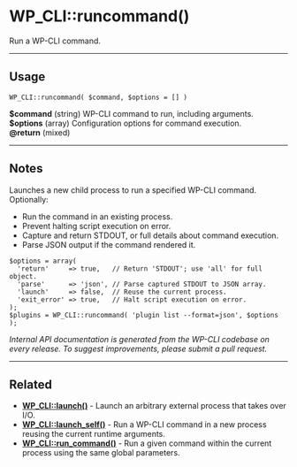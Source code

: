 # WP_CLI::runcommand()

Run a WP-CLI command.

***

## Usage

    WP_CLI::runcommand( $command, $options = [] )

<div>
<strong>$command</strong> (string) WP-CLI command to run, including arguments.<br />
<strong>$options</strong> (array) Configuration options for command execution.<br />
<strong>@return</strong> (mixed) <br />
</div>


***

## Notes

Launches a new child process to run a specified WP-CLI command.
Optionally:

* Run the command in an existing process.
* Prevent halting script execution on error.
* Capture and return STDOUT, or full details about command execution.
* Parse JSON output if the command rendered it.

```
$options = array(
  'return'     => true,   // Return 'STDOUT'; use 'all' for full object.
  'parse'      => 'json', // Parse captured STDOUT to JSON array.
  'launch'     => false,  // Reuse the current process.
  'exit_error' => true,   // Halt script execution on error.
);
$plugins = WP_CLI::runcommand( 'plugin list --format=json', $options );
```


*Internal API documentation is generated from the WP-CLI codebase on every release. To suggest improvements, please submit a pull request.*


***

## Related

<ul>



<li><strong><a href="https://make.wordpress.org/cli/handbook/internal-api/wp-cli-launch/">WP_CLI::launch()</a></strong> - Launch an arbitrary external process that takes over I/O.</li>


<li><strong><a href="https://make.wordpress.org/cli/handbook/internal-api/wp-cli-launch-self/">WP_CLI::launch_self()</a></strong> - Run a WP-CLI command in a new process reusing the current runtime arguments.</li>


<li><strong><a href="https://make.wordpress.org/cli/handbook/internal-api/wp-cli-run-command/">WP_CLI::run_command()</a></strong> - Run a given command within the current process using the same global parameters.</li>



</ul>


